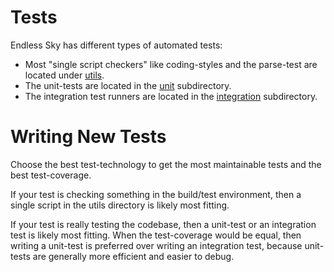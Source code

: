 # Tests

Endless Sky has different types of automated tests:
- Most "single script checkers" like coding-styles and the parse-test are located under [utils](../utils).
- The unit-tests are located in the [unit](./unit) subdirectory.
- The integration test runners are located in the [integration](./integration) subdirectory.

# Writing New Tests

Choose the best test-technology to get the most maintainable tests and the best test-coverage.

If your test is checking something in the build/test environment, then a single script in the utils directory is likely most fitting.

If your test is really testing the codebase, then a unit-test or an integration test is likely most fitting. When the test-coverage would be equal, then writing a unit-test is preferred over writing an integration test, because unit-tests are generally more efficient and easier to debug.
